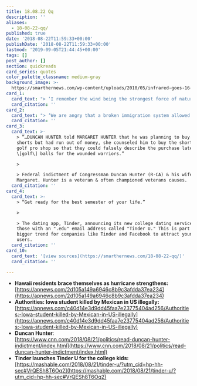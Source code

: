 ```yaml
---
title: 18.08.22 Qq
description: ''
aliases:
  - 18-08-22-qq/
published: true
date: '2018-08-22T11:59:33+00:00'
publishDate: '2018-08-22T11:59:33+00:00'
lastmod: '2019-09-05T21:44:45+00:00'
tags: []
post_author: []
section: quickreads
card_series: quotes
color_palette_classname: medium-gray
background_image: >-
  https://smarthernews.com/wp-content/uploads/2018/05/infrared-goes-16-harvey.png
card_1:
  card_text: "> ‘I remember the wind being the strongest force of nature I’ve ever witnessed and probably the scariest sounds I’ve ever heard in my life.”\n> \n> Kauai resident Mike Miranda, recalling the last devastating hurricane to hit the islands in 1992, as Hurricane Lane approaches. The path of Lane, a Category 5 hurricane, remains uncertain but has the Hawaiian islands in its path for now."
  card_citation: ''
card_2:
  card_text: "> ‘We are angry that a broken immigration system allowed a predator like this to live in our community, and we will do all we can to bring justice to Mollie’s killer.”\n> \n> Iowa Governor Kim Reynolds (R), as authorities reveal missing Univ. of Iowa student Mollie Tibbetts (20) was found dead. An illegal immigrant from Mexico confessed to her kidnapping & murder."
  card_citation: ''
card_3:
  card_text: >-
    > “…DUNCAN HUNTER told MARGARET HUNTER that he was planning to buy Hawaii
    shorts but had run out of money, she counseled him to buy the shorts at a
    golf pro shop so that they could falsely describe the purchase later as some
    \[golf\] balls for the wounded warriors.”

    > 

    > Federal indictment of Congressman Duncan Hunter (R-CA) & his wife,
    Margaret. Hunter is a veteran & often championed veterans causes.
  card_citation: ''
card_4:
  card_text: >-
    > “Get ready for the best semester of your life.”

    > 

    > The dating app, Tinder, announcing its new college dating service for
    those with an ".edu" email address called "Tinder U." This is part of a
    bigger trend for companies like Tinder and Facebook to attract younger
    users.
  card_citation: ''
card_10:
  card_text: '[view sources](https://smarthernews.com/18-08-22-qq/)'
  card_citation: ''

---
```

*   **Hawaii residents brace themselves as hurricane strengthens:** [https://apnews.com/2d105a149a6946c8b9c3afdda37ea234](https://apnews.com/2d105a149a6946c8b9c3afdda37ea234)
*   **Authorities: Iowa student killed by Mexican in US illegally:**  
    [https://apnews.com/c40d14e3d9dd45faa7e23775404ad256/Authorities:-Iowa-student-killed-by-Mexican-in-US-illegally](https://apnews.com/c40d14e3d9dd45faa7e23775404ad256/Authorities:-Iowa-student-killed-by-Mexican-in-US-illegally)
*   **Duncan Hunter**:  
    [https://www.cnn.com/2018/08/21/politics/read-duncan-hunter-indictment/index.html](https://www.cnn.com/2018/08/21/politics/read-duncan-hunter-indictment/index.html)
*   **Tinder launches Tinder U for the college kids:**  
    [https://mashable.com/2018/08/21/tinder-u/?utm_cid=hp-hh-sec#VrQESh8T6Oq2](https://mashable.com/2018/08/21/tinder-u/?utm_cid=hp-hh-sec#VrQESh8T6Oq2)